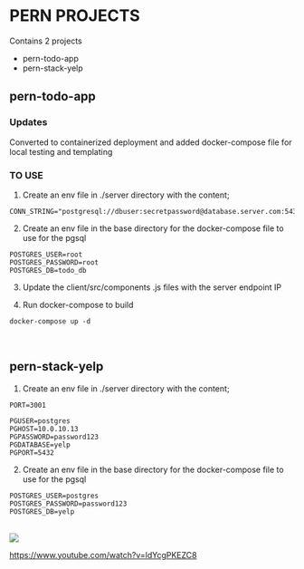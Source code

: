 # PERN PROJECTS
Contains 2 projects
- pern-todo-app
- pern-stack-yelp

## pern-todo-app

### Updates

Converted to containerized deployment and added docker-compose file for local testing and templating

### TO USE
1. Create an env file in ./server directory with the content;
```
CONN_STRING="postgresql://dbuser:secretpassword@database.server.com:5432/mydb"
```
2. Create an env file in the base directory for the docker-compose file to use for the pgsql
```
POSTGRES_USER=root
POSTGRES_PASSWORD=root
POSTGRES_DB=todo_db
```
3. Update the client/src/components .js files with the server endpoint IP

4. Run docker-compose to build

```
docker-compose up -d
```
</br>

## pern-stack-yelp
1. Create an env file in ./server directory with the content;
```
PORT=3001

PGUSER=postgres
PGHOST=10.0.10.13
PGPASSWORD=password123
PGDATABASE=yelp
PGPORT=5432 
```
2. Create an env file in the base directory for the docker-compose file to use for the pgsql

```
POSTGRES_USER=postgres
POSTGRES_PASSWORD=password123
POSTGRES_DB=yelp
```
</br>
<img src="https://www.freecodecamp.org/news/content/images/size/w2000/2020/03/PERN.png" />

https://www.youtube.com/watch?v=ldYcgPKEZC8
